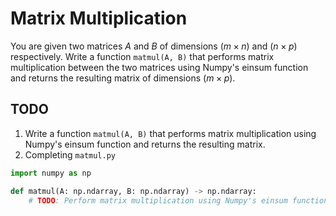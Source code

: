 # Matrix Multiplication

You are given two matrices $A$ and $B$ of dimensions $(m × n)$ and $(n × p)$ respectively. Write a function `matmul(A, B)` that performs matrix multiplication between the two matrices using Numpy's einsum function and returns the resulting matrix of dimensions $(m × p)$.

## TODO

1. Write a function `matmul(A, B)` that performs matrix multiplication using Numpy's einsum function and returns the resulting matrix.
2. Completing `matmul.py`

```python
import numpy as np

def matmul(A: np.ndarray, B: np.ndarray) -> np.ndarray:
    # TODO: Perform matrix multiplication using Numpy's einsum function and return the resulting matrix.
```
